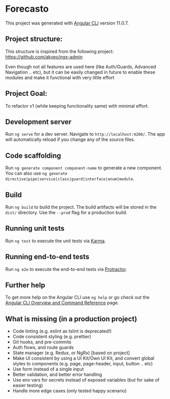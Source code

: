 # Forecasto

This project was generated with [Angular CLI](https://github.com/angular/angular-cli) version 11.0.7.

## Project structure:

This structure is inspired from the following project:
https://github.com/akveo/ngx-admin

Even though not all features are used here (like Auth/Guards, Advanced Navigation .. etc), but it can be easily changed in future to enable these modules and make it functional with very little effort

## Project Goal:

To refactor v1 (while keeping functionality same) with minimal effort.

## Development server

Run `ng serve` for a dev server. Navigate to `http://localhost:4200/`. The app will automatically reload if you change any of the source files.

## Code scaffolding

Run `ng generate component component-name` to generate a new component. You can also use `ng generate directive|pipe|service|class|guard|interface|enum|module`.

## Build

Run `ng build` to build the project. The build artifacts will be stored in the `dist/` directory. Use the `--prod` flag for a production build.

## Running unit tests

Run `ng test` to execute the unit tests via [Karma](https://karma-runner.github.io).

## Running end-to-end tests

Run `ng e2e` to execute the end-to-end tests via [Protractor](http://www.protractortest.org/).

## Further help

To get more help on the Angular CLI use `ng help` or go check out the [Angular CLI Overview and Command Reference](https://angular.io/cli) page.

## What is missing (in a production project)

- Code linting (e.g. eslint as tslint is deprecated!)
- Code consistent styling (e.g. prettier)
- Git hooks, and pre-commits
- Auth flows, and route guards
- State manager (e.g. Redux, or NgRx) [based on project]
- Make UI consistent by using a UI Kit/Own UI Kit, and convert global styles to components (e.g. page, page-header, input, button .. etc)
- Use form instead of a single input
- Better validation, and better error handling
- Use env vars for secrets instead of exposed variables (but for sake of easier testing)
- Handle more edge cases (only tested happy scenario)
